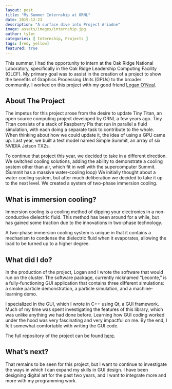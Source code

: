 ```yaml
---
layout: post
title: "My Summer Internship at ORNL"
date: 2019-12-23
description: "A surface dive into Project Ariadne"
image: assets/images/internship.jpg
author: tyler
categories: [ Internship, Projects ]
tags: [red, yellow]
featured: true
---
```


This summer, I had the opportunity to intern at the Oak Ridge National Laboratory, specifically in the Oak Ridge Leadership Computing Facility (OLCF). My primary goal was to assist in the creation of a project to show the benefits of Graphics Processing Units (GPUs) to the broader community. I worked on this project with my good friend [Logan O’Neal](https://loganoneal.com/).

## About The Project

The impetus for this project arose from the desire to update Tiny Titan, an open source computing project developed by ORNL a few years ago. Tiny Titan consists of a stack of Raspberry Pis that run in parallel a fluid simulation, with each doing a separate task to contribute to the whole. When thinking about how we could update it, the idea of using a GPU came up. Last year, we built a test model named Simple Summit, an array of six NVIDIA Jetson TX2s. 

To continue that project this year, we decided to take in a different direction. We switched cooling solutions, adding the ability to demonstrate a cooling system other than air, which fit in well with the supercomputer Summit. (Summit has a massive water-cooling loop) We initially thought about a water cooling system, but after much deliberation we decided to take it up to the next level. We created a system of two-phase immersion cooling.

## What is immersion cooling?

Immersion cooling is a cooling method of dipping your electronics in a non-conductive dielectric fluid. This method has been around for a while, but has gained some traction due to the innovations in two-phase technology. 

A two-phase immersion cooling system is unique in that it contains a mechanism to condense the dielectric fluid when it evaporates, allowing the load to be turned up to a higher degree. 

## What did I do?

In the production of the project, Logan and I wrote the software that would run on the cluster. The software package, currently nicknamed “Leconte,” is a fully-functioning GUI application that contains three different simulations: a smoke particle demonstration, a particle simulation, and a machine-learning demo. 

I specialized in the GUI, which I wrote in C++ using Qt, a GUI framework. Much of my time was spent investigating the features of this library, which was unlike anything we had done before. Learning how GUI coding worked under the hood was very fascinating and very impactful on me. By the end, I felt somewhat comfortable with writing the GUI code.

The full repository of the project can be found [here](https://github.com/simplesummit/production).

## What’s next?

That remains to be seen for this project, but I want to continue to investigate the ways in which I can expand my skills in GUI design. I have been designing digital art for the past two years, and I want to integrate more and more with my programming work.
